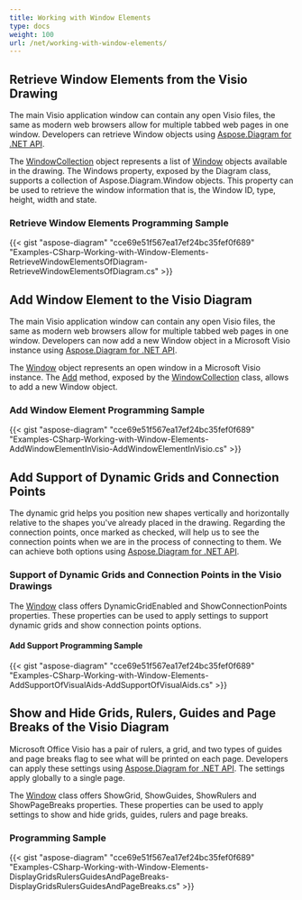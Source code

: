 ```yaml
---
title: Working with Window Elements
type: docs
weight: 100
url: /net/working-with-window-elements/
---
```


## **Retrieve Window Elements from the Visio Drawing**
The main Visio application window can contain any open Visio files, the same as modern web browsers allow for multiple tabbed web pages in one window. Developers can retrieve Window objects using [Aspose.Diagram for .NET API](https://products.aspose.com/diagram/net).

The [WindowCollection](http://www.aspose.com/api/net/diagram/aspose.diagram/windowcollection) object represents a list of [Window](http://www.aspose.com/api/net/diagram/aspose.diagram/window) objects available in the drawing. The Windows property, exposed by the Diagram class, supports a collection of Aspose.Diagram.Window objects. This property can be used to retrieve the window information that is, the Window ID, type, height, width and state.
### **Retrieve Window Elements Programming Sample**
{{< gist "aspose-diagram" "cce69e51f567ea17ef24bc35fef0f689" "Examples-CSharp-Working-with-Window-Elements-RetrieveWindowElementsOfDiagram-RetrieveWindowElementsOfDiagram.cs" >}}
## **Add Window Element to the Visio Diagram**
The main Visio application window can contain any open Visio files, the same as modern web browsers allow for multiple tabbed web pages in one window. Developers can now add a new Window object in a Microsoft Visio instance using [Aspose.Diagram for .NET API](https://products.aspose.com/diagram/net).

The [Window](http://www.aspose.com/api/net/diagram/aspose.diagram/window) object represents an open window in a Microsoft Visio instance. The [Add](http://www.aspose.com/api/net/diagram/aspose.diagram/windowcollection/methods/add) method, exposed by the [WindowCollection](http://www.aspose.com/api/net/diagram/aspose.diagram/windowcollection) class, allows to add a new Window object.
### **Add Window Element Programming Sample**
{{< gist "aspose-diagram" "cce69e51f567ea17ef24bc35fef0f689" "Examples-CSharp-Working-with-Window-Elements-AddWindowElementInVisio-AddWindowElementInVisio.cs" >}}
## **Add Support of Dynamic Grids and Connection Points**
The dynamic grid helps you position new shapes vertically and horizontally relative to the shapes you've already placed in the drawing. Regarding the connection points, once marked as checked, will help us to see the connection points when we are in the process of connecting to them. We can achieve both options using [Aspose.Diagram for .NET API](https://products.aspose.com/diagram/net).
### **Support of Dynamic Grids and Connection Points in the Visio Drawings**
The [Window](http://www.aspose.com/api/net/diagram/aspose.diagram/window) class offers DynamicGridEnabled and ShowConnectionPoints properties. These properties can be used to apply settings to support dynamic grids and show connection points options.
#### **Add Support Programming Sample**
{{< gist "aspose-diagram" "cce69e51f567ea17ef24bc35fef0f689" "Examples-CSharp-Working-with-Window-Elements-AddSupportOfVisualAids-AddSupportOfVisualAids.cs" >}}
## **Show and Hide Grids, Rulers, Guides and Page Breaks of the Visio Diagram**
Microsoft Office Visio has a pair of rulers, a grid, and two types of guides and page breaks flag to see what will be printed on each page. Developers can apply these settings using [Aspose.Diagram for .NET API](https://products.aspose.com/diagram/net). The settings apply globally to a single page.

The [Window](http://www.aspose.com/api/net/diagram/aspose.diagram/window) class offers ShowGrid, ShowGuides, ShowRulers and ShowPageBreaks properties. These properties can be used to apply settings to show and hide grids, guides, rulers and page breaks.
### **Programming Sample**
{{< gist "aspose-diagram" "cce69e51f567ea17ef24bc35fef0f689" "Examples-CSharp-Working-with-Window-Elements-DisplayGridsRulersGuidesAndPageBreaks-DisplayGridsRulersGuidesAndPageBreaks.cs" >}}
